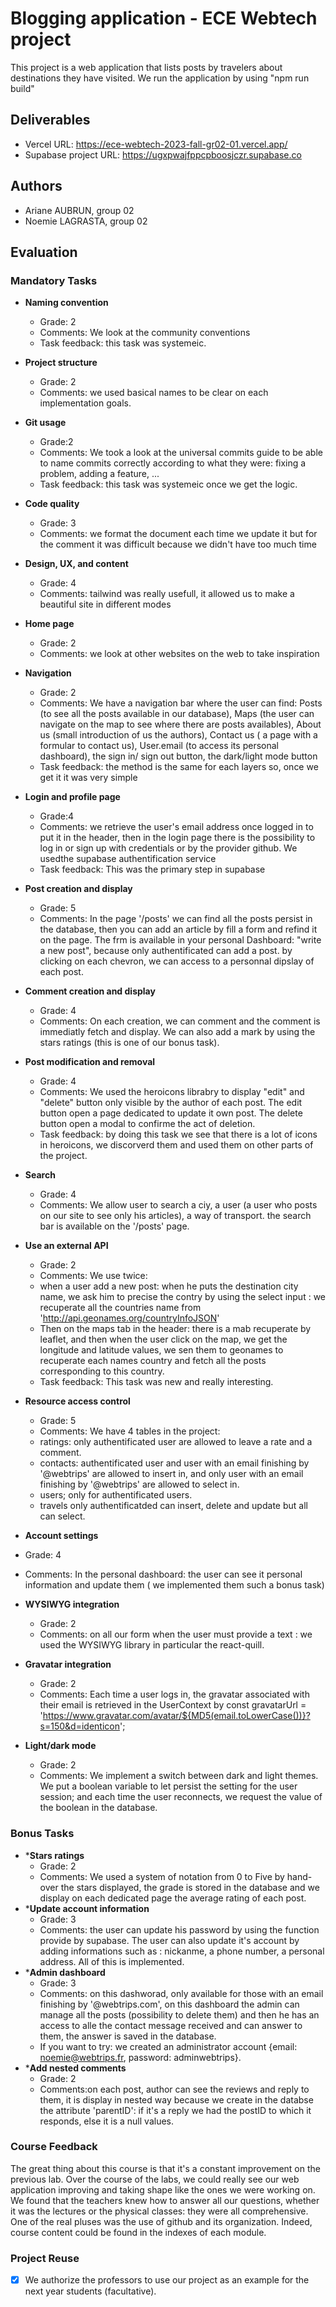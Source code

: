 
# Blogging application - ECE Webtech project

This project is a web application that lists posts by travelers about destinations they have visited.
We run the application by using "npm run build"

## Deliverables 

- Vercel URL: https://ece-webtech-2023-fall-gr02-01.vercel.app/
- Supabase project URL: https://ugxpwajfppcpboosjczr.supabase.co

## Authors

- Ariane AUBRUN, group 02
- Noemie LAGRASTA, group 02

## Evaluation

### Mandatory Tasks

* **Naming convention**
  * Grade: 2
  * Comments: We look at the community conventions 
  * Task feedback: this task was systemeic.
* **Project structure**
  * Grade: 2
  * Comments: we used basical names to be clear on each implementation goals. 
* **Git usage**
  * Grade:2
  * Comments: We took a look at the universal commits guide to be able to name commits correctly according to what they were: fixing a problem, adding a feature, ...
  * Task feedback: this task was systemeic once we get the logic.
* **Code quality**
  * Grade: 3
  * Comments: we format the document each time we update it but for the comment it was difficult because we didn't have too much time
* **Design, UX, and content**
  * Grade: 4
  * Comments: tailwind was really usefull, it allowed us to make a beautiful site in different modes

* **Home page**
  * Grade: 2
  * Comments: we look at other websites on the web to take inspiration
* **Navigation**
  * Grade: 2
  * Comments: We have a navigation bar where the user can find: Posts (to see all the posts available in our database), Maps (the user can navigate on the map to see where there are posts availables), About us (small introduction of us the authors), Contact us ( a page with a formular to contact us), User.email (to access its personal dashboard), the sign in/ sign out button, the dark/light mode button
  * Task feedback: the method is the same for each layers so, once we get it it was very simple
* **Login and profile page**
  * Grade:4
  * Comments: we retrieve the user's email address once logged in to put it in the header, then in the login page there is the possibility to log in or sign up with credentials or by the provider github. We usedthe supabase authentification service
  * Task feedback: This was the primary step in supabase
* **Post creation and display**
  * Grade: 5
  * Comments: In the page '/posts' we can find all the posts persist in the database, then you can add an article by fill a form and refind it on the page. The frm is available in your personal Dashboard: "write a new post", because only authentificated can add a post.
by clicking on each chevron, we can access to a personnal dipslay of each post.
* **Comment creation and display**
  * Grade: 4
  * Comments: On each creation, we can comment and the comment is immediatly fetch and display.
  We can also add a mark by using the stars ratings (this is one of our bonus task).
* **Post modification and removal**
  * Grade: 4
  * Comments: We used the heroicons librabry to display "edit" and "delete" button only visible by the author of each post.
The edit button open a page dedicated to update it own post.
The delete button open a modal to confirme the act of deletion.
  * Task feedback: by doing this task we see that there is a lot of icons in heroicons, we discorverd them and used them on other parts of the project. 
* **Search**
  * Grade: 4
  * Comments: We allow user to search a ciy, a user (a user who posts on our site to see only his articles), a way of transport. the search bar is available on the '/posts' page.
* **Use an external API**
  * Grade: 2
  * Comments: We use twice:
  - when a user add a new post: when he puts the destination city name, we ask him to precise the contry by using the select input : we recuperate all the countries name from 'http://api.geonames.org/countryInfoJSON'
  - Then on the maps tab in the header: there is a mab recuperate by leaflet, and then when the user click on the map, we get the longitude and latitude values, we sen them to geonames to recuperate each names country and fetch all the posts corresponding to this country.
  * Task feedback: This task was new and really interesting.
* **Resource access control**
  * Grade: 5
  * Comments: We have 4 tables in the project:
  - ratings: only authentificated user are allowed to leave a rate and a comment.
  - contacts:  authentificated user and user with an email finishing by '@webtrips'  are allowed to insert in, and only user with an email finishing by '@webtrips'  are allowed to select in.
  - users; only for authentificated users.
  - travels only authentificatded can insert, delete and update but all can select. 
 * **Account settings**
  * Grade: 4
  * Comments: In the personal dashboard: the user can see it personal information and update them ( we implemented them such a bonus task)
* **WYSIWYG integration**
  * Grade: 2
  * Comments: on all our form when the user must provide a text : we used the WYSIWYG library in particular the react-quill.
* **Gravatar integration**
  * Grade: 2
  * Comments: Each time a user logs in, the gravatar associated with their email is retrieved in the UserContext by const gravatarUrl = 'https://www.gravatar.com/avatar/${MD5(email.toLowerCase())}?s=150&d=identicon';
* **Light/dark mode**
  * Grade: 2
  * Comments: We implement a switch between dark and light themes. We put a boolean variable to let persist the setting for the user session; and each time the user reconnects, we request the value of the boolean in the database.

### Bonus Tasks

* ***Stars ratings**
  * Grade: 2
  * Comments: We used a system of notation from 0 to Five by hand-over the stars displayed, the grade is stored in the database and we display on each dedicated page the average rating of each post.
* ***Update account information**
  * Grade: 3
  * Comments:  the user can update his password by using the function provide by supabase. The user can also update it's account by adding informations such as : nickanme, a phone number, a personal address. All of this is implemented.
* ***Admin dashboard**
  * Grade: 3
  * Comments: on this dashworad, only available for those with an email finishing by '@webtrips.com', on this dashboard the admin can manage all the posts (possibility to delete them) and then he has an access to alle the contact message received and can answer to them, the answer is saved in the database.
  * If you want to try: we created an administrator account {email: noemie@webtrips.fr, password: adminwebtrips}.
* ***Add nested comments**
  * Grade: 2
  * Comments:on each post, author can see the reviews and reply to them, it is display in nested way because we create in the databse the attribute 'parentID': if it's a reply we had the postID to which it responds, else it is a null values.

### Course Feedback

The great thing about this course is that it's a constant improvement on the previous lab. Over the course of the labs, we could really see our web application improving and taking shape like the ones we were working on.
We found that the teachers knew how to answer all our questions, whether it was the lectures or the physical classes: they were all comprehensive.
One of the real pluses was the use of github and its organization.
Indeed, course content could be found in the indexes of each module.

### Project Reuse

- [x] We authorize the professors to use our project as an example for the next year students (facultative).
